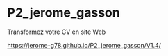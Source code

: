 # P2_jerome_gasson
Transformez votre CV en site Web

https://jerome-g78.github.io/P2_jerome_gasson/V1.4/
